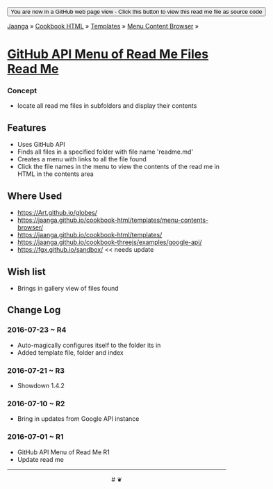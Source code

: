 ﻿<span style=display:none; >
[You are now in a GitHub source code view - click this link to view this read me file as a web page]
( http://jaanga.github.io/cookbook-html/templates/menu-content-browser/github-api-menu-of-readme-files/ "View file as a web page." ) </span>
<input onclick=window.location.href='https://github.com/jaanga/jaanga.github.io/tree/master/cookbook-html/templates/menu-content-browser/github-api-menu-of-readme-files/'; type=button  value='You are now in a GitHub web page view - Click this button to view this read me file as source code' />

[Jaanga]( http://jaanga.github.io ) » [Cookbook HTML]( http://jaanga.github.io/cookbook-html/  ) »
[Templates]( http://jaanga.github.io/cookbook-html/templates/  ) » [Menu Content Browser]( http://jaanga.github.io/cookbook-html/templates/menu-content-browser/  ) » 

[GitHub API Menu of Read Me Files Read Me]( https://jaanga.github.io/cookbook-html/templates/menu-content-browser/github-api-menu-of-readme-files/index.html#readme.md )
===

### Concept

* locate all read me files in subfolders and display their contents

## Features

* Uses GitHub API
* Finds all files in a specified folder with file name 'readme.md'
* Creates a menu with links to all the file found
* Click the file names in the menu to view the contents of the read me in HTML in the contents area


## Where Used

* https://Art.github.io/globes/
* https://jaanga.github.io/cookbook-html/templates/menu-contents-browser/
* https://jaanga.github.io/cookbook-html/templates/
* https://jaanga.github.io/cookbook-threejs/examples/google-api/
* https://fgx.github.io/sandbox/ << needs update


## Wish list


* Brings in gallery view of files found


## Change Log

### 2016-07-23 ~ R4

* Auto-magically configures itself to the folder its in
* Added template file, folder and index 


### 2016-07-21 ~ R3

* Showdown 1.4.2


### 2016-07-10 ~ R2

* Bring in updates from Google API instance


### 2016-07-01 ~ R1

* GitHub API Menu of Read Me R1 
* Update read me


***

<center title="dingbat" >
# <a href=javascript:window.scrollTo(0,0); style=text-decoration:none; > ❦ </a>
</center>